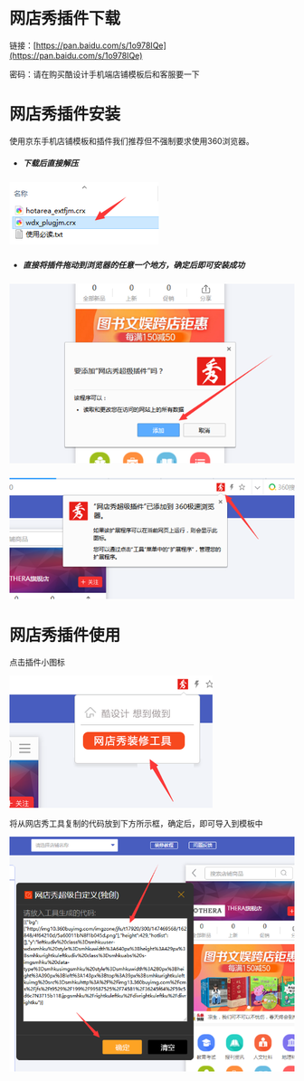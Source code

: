 # 网店秀插件下载

链接：[https://pan.baidu.com/s/1o978IQe](https://pan.baidu.com/s/1o978IQe)

密码：请在购买酷设计手机端店铺模板后和客服要一下

# 网店秀插件安装

使用京东手机店铺模板和插件我们推荐但不强制要求使用360浏览器。

* ##### 下载后直接解压

##### ![](/assets/20180118100305.png)

* ##### 直接将插件拖动到浏览器的任意一个地方，确定后即可安装成功

##### ![](/assets/20180118100455.png)

![](/assets/20180118100522.png)

# 网店秀插件使用

点击插件小图标

![](/assets/20180118100555.png)

将从网店秀工具复制的代码放到下方所示框，确定后，即可导入到模板中

![](/assets/20180118100645.png)

